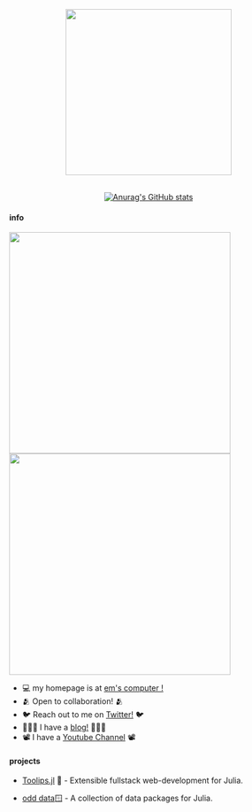 <div align = "center">
 <img src="https://github.com/emmettgb/emmettgb/blob/main/emsgithub.png" width=300></img>
 </br></br>
 
 [![Anurag's GitHub stats](https://github-readme-stats.vercel.app/api?username=emmettgb)](https://github.com/anuraghazra/github-readme-stats)
 </div>
 
#### info
<img src = "https://github.com/emmettgb/emmett-stats/blob/master/generated/overview.svg" width=400></img> <img src = "https://github.com/emmettgb/emmett-stats/blob/master/generated/languages.svg" width=400>
<div align = "left">
  
- 💻 my homepage is at [em's computer !](https://ems.computer/)
- 🫂 Open to collaboration! 🫂
- 🐦 Reach out to me on [Twitter!](https://twitter.com/emmettboudgie) 🐦
- 👨🏾‍💻 I have a [blog!](http://medium.com/@emmettgb) 👨🏾‍💻
- 📽️ I have a [Youtube Channel](https://www.youtube.com/channel/UCruzXIngBV2dlgjX1_HZRzw) 📽️
  
#### projects
- [Toolips.jl](https://github.com/ChifiSource#standard-library) 🌷 - Extensible fullstack web-development for Julia.
- [odd data](https://github.com/ChifiSource#-odd-data-)🪟 - A collection of data packages for Julia.

  </div>
